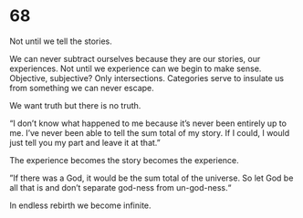 # 68

Not until we tell the stories.

We can never subtract ourselves because they are our stories, our experiences. Not until we experience can we begin to make sense. Objective, subjective? Only intersections. Categories serve to insulate us from something we can never escape.

We want truth but there is no truth. 

“I don’t know what happened to me because it’s never been entirely up to me. I’ve never been able to tell the sum total of my story. If I could, I would just tell you my part and leave it at that.”

The experience becomes the story becomes the experience.

”If there was a God, it would be the sum total of the universe. So let God be all that is and don’t separate god-ness from un-god-ness.“

In endless rebirth we become infinite.